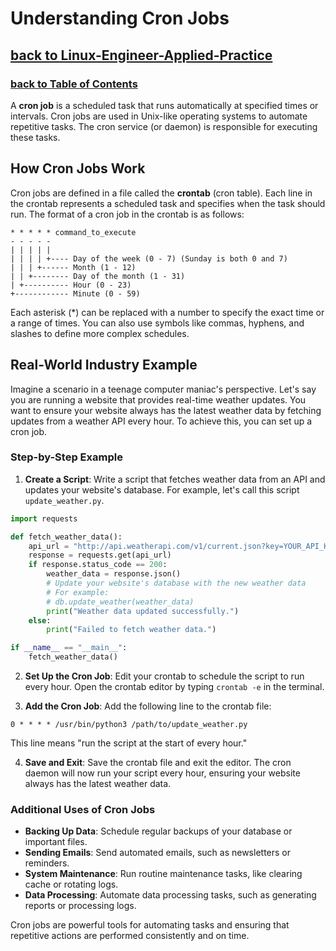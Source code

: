 
# Understanding Cron Jobs
## [**back to Linux-Engineer-Applied-Practice**](../README.md)
### [**back to Table of Contents**](../README.md)


A **cron job** is a scheduled task that runs automatically at specified times or intervals. Cron jobs are used in Unix-like operating systems to automate repetitive tasks. The cron service (or daemon) is responsible for executing these tasks.

## How Cron Jobs Work

Cron jobs are defined in a file called the **crontab** (cron table). Each line in the crontab represents a scheduled task and specifies when the task should run. The format of a cron job in the crontab is as follows:

```
* * * * * command_to_execute
- - - - -
| | | | |
| | | | +---- Day of the week (0 - 7) (Sunday is both 0 and 7)
| | | +------ Month (1 - 12)
| | +-------- Day of the month (1 - 31)
| +---------- Hour (0 - 23)
+------------ Minute (0 - 59)
```

Each asterisk (*) can be replaced with a number to specify the exact time or a range of times. You can also use symbols like commas, hyphens, and slashes to define more complex schedules.

## Real-World Industry Example

Imagine a scenario in a teenage computer maniac's perspective. Let's say you are running a website that provides real-time weather updates. You want to ensure your website always has the latest weather data by fetching updates from a weather API every hour. To achieve this, you can set up a cron job.

### Step-by-Step Example

1. **Create a Script**: Write a script that fetches weather data from an API and updates your website's database. For example, let's call this script `update_weather.py`.

```python
import requests

def fetch_weather_data():
    api_url = "http://api.weatherapi.com/v1/current.json?key=YOUR_API_KEY&q=YOUR_LOCATION"
    response = requests.get(api_url)
    if response.status_code == 200:
        weather_data = response.json()
        # Update your website's database with the new weather data
        # For example:
        # db.update_weather(weather_data)
        print("Weather data updated successfully.")
    else:
        print("Failed to fetch weather data.")

if __name__ == "__main__":
    fetch_weather_data()
```

2. **Set Up the Cron Job**: Edit your crontab to schedule the script to run every hour. Open the crontab editor by typing `crontab -e` in the terminal.

3. **Add the Cron Job**: Add the following line to the crontab file:

```
0 * * * * /usr/bin/python3 /path/to/update_weather.py
```

This line means "run the script at the start of every hour."

4. **Save and Exit**: Save the crontab file and exit the editor. The cron daemon will now run your script every hour, ensuring your website always has the latest weather data.

### Additional Uses of Cron Jobs

- **Backing Up Data**: Schedule regular backups of your database or important files.
- **Sending Emails**: Send automated emails, such as newsletters or reminders.
- **System Maintenance**: Run routine maintenance tasks, like clearing cache or rotating logs.
- **Data Processing**: Automate data processing tasks, such as generating reports or processing logs.

Cron jobs are powerful tools for automating tasks and ensuring that repetitive actions are performed consistently and on time.
